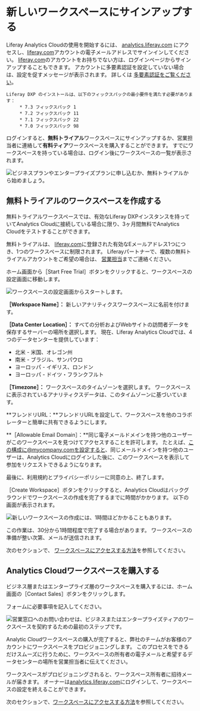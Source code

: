 # 新しいワークスペースにサインアップする

Liferay Analytics Cloudの使用を開始するには、 [analytics.liferay.com](https://analytics.liferay.com) にアクセスし、[liferay.com](https://www.liferay.com)アカウントの電子メールアドレスでサインインしてください。 [liferay.com](https://www.liferay.com)のアカウントをお持ちでない方は、ログインページからサインアップすることもできます。 アカウントに多要素認証を設定していない場合は、設定を促すメッセージが表示されます。 詳しくは [多要素認証をご覧ください](./multi-factor-authentication.md)。

```{important}
Liferay DXP のインストールは、以下のフィックスパックの最小要件を満たす必要があります：
     * 7.3 フィックスパック 1
     * 7.2 フィックスパック 11
     * 7.1 フィックスパック 22
     * 7.0 フィックスパック 98
```

ログインすると、**無料トライアル**ワークスペースにサインアップするか、営業担当者に連絡して**有料ティア**ワークスペースを購入することができます。 すでにワークスペースを持っている場合は、ログイン後にワークスペースの一覧が表示されます。

![ビジネスプランやエンタープライズプランに申し込むか、無料トライアルから始めましょう。](signing-up-for-a-new-workspace/images/01.png)

## 無料トライアルのワークスペースを作成する

無料トライアルワークスペースでは、有効なLiferay DXPインスタンスを持っていてAnalytics Cloudに接続している場合に限り、3ヶ月間無料でAnalytics Cloudをテストすることができます。

無料トライアルは、 [liferay.com](https://www.liferay.com)に登録された有効なEメールアドレス1つにつき、1つのワークスペースに制限されます。 Liferayパートナーで、複数の無料トライアルアカウントをご希望の場合は、 [営業担当](mailto:sales@liferay.com)までご連絡ください。

ホーム画面から［Start Free Trial］ボタンをクリックすると、ワークスペースの設定画面に移動します。

![ワークスペースの設定画面からスタートします。](signing-up-for-a-new-workspace/images/02.png)

**［Workspace Name］：** 新しいアナリティクスワークスペースに名前を付けます。

**［Data Center Location］：** すべての分析およびWebサイトの訪問者データを保存するサーバーの場所を選択します。 現在、Liferay Analytics Cloudでは、4つのデータセンターを提供しています：

* 北米 - 米国、オレゴン州
* 南米 - ブラジル、サンパウロ
* ヨーロッパ - イギリス、ロンドン
* ヨーロッパ - ドイツ・フランクフルト

**［Timezone］：** ワークスペースのタイムゾーンを選択します。 ワークスペースに表示されているアナリティクスデータは、このタイムゾーンに基づいています。

**フレンドリURL：**フレンドリURLを設定して、ワークスペースを他のコラボレーターと簡単に共有できるようにします。

**［Allowable Email Domain］：**同じ電子メールドメインを持つ他のユーザーがこのワークスペースを見つけてアクセスすることを許可します。 たとえば、この構成に@mycompany.comを設定すると、同じメールドメインを持つ他のユーザーは、Analytics Cloudにログインした後に、このワークスペースを表示して参加をリクエストできるようになります。

最後に、利用規約とプライバシーポリシーに同意の上、終了します。

［Create Workspace］ボタンをクリックすると、Analytics Cloudはバックグラウンドでワークスペースの作成を完了するまでに時間がかかります。 以下の画面が表示されます。

![新しいワークスペースの作成には、1時間ほどかかることもあります。](signing-up-for-a-new-workspace/images/03.png)

この作業は、30分から1時間程度で完了する場合があります。 ワークスペースの準備が整い次第、メールが送信されます。

次のセクションで、 [ワークスペースにアクセスする方法](./accessing-your-workspace.md)を参照してください。

## Analytics Cloudワークスペースを購入する

ビジネス層またはエンタープライズ層のワークスペースを購入するには、ホーム画面の［Contact Sales］ボタンをクリックします。

フォームに必要事項を記入してください。

![営業窓口へのお問い合わせは、ビジネスまたはエンタープライズティアのワークスペースを契約するための最初のステップです。](signing-up-for-a-new-workspace/images/04.png)

Analytic Cloudワークスペースの購入が完了すると、弊社のチームがお客様のアカウントにワークスペースをプロビジョニングします。 このプロセスをできるだけスムーズに行うために、ワークスペースの所有者の電子メールと希望するデータセンターの場所を営業担当者に伝えてください。

ワークスペースがプロビジョニングされると、ワークスペース所有者に招待メールが届きます。 オーナーは[analytics.liferay.com](https://analytics.liferay.com)にログインして、ワークスペースの設定を終えることができます。

次のセクションで、[ワークスペースにアクセスする方法](./accessing-your-workspace.md)を参照してください。 
